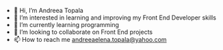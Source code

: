 - 👋 Hi, I’m Andreea Topala
- 👀 I’m interested in learning and improving my Front End Developer skills
- 🌱 I’m currently learning programming
- 💞️ I’m looking to collaborate on Front End projects
- 📫 How to reach me andreeaelena.topala@yahoo.com


